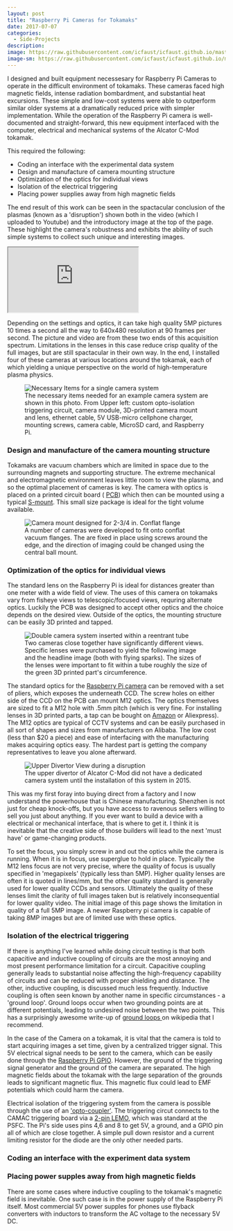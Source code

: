 ```yaml
---
layout: post
title: "Raspberry Pi Cameras for Tokamaks"
date: 2017-07-07
categories:
  - Side-Projects
description: 
image: https://raw.githubusercontent.com/icfaust/icfaust.github.io/master/_screenshots/1160902011-frames-21.jpg
image-sm: https://raw.githubusercontent.com/icfaust/icfaust.github.io/master/_screenshots/1160902011-frames-21.jpg
---
```

I designed and built equipment necessesary for Raspberry Pi Cameras to operate in the difficult environment of tokamaks. These cameras faced high magnetic fields, intense radiation bombardment, and substantial heat excursions. These simple and low-cost systems were able to outperform similar older systems at a dramatically reduced price with simpler implementation.  While the operation of the Raspberry Pi camera is well-documented and straight-forward, this new equipment interfaced with the computer, electrical and mechanical systems of the Alcator C-Mod tokamak.

This required the following:

<ul>
  <li>Coding an interface with the experimental data system</li>
  <li>Design and manufacture of camera mounting structure</li>
  <li>Optimization of the optics for individual views</li>
  <li>Isolation of the electrical triggering</li>
  <li>Placing power supplies away from high magnetic fields</li>
</ul>

The end result of this work can be seen in the spactacular conclusion of the plasmas (known as a 'disruption') shown both in the video (which I uploaded to Youtube) and the introductory image at the top of the page. These highlight the camera's robustness and exhibits the ability of such simple systems to collect such unique and interesting images.

<div class="video-container"><iframe id='iframe2' src="https://www.youtube.com/embed/CUfR819hIDg"></iframe>
</div>

Depending on the settings and optics, it can take high quality 5MP pictures 10 times a second all the way to 640x480 resolution at 90 frames per second. The picture and video are from these two ends of this acquisition spectrum. Limitations in the lenses in this case reduce crisp quality of the full images, but are still spactacular in their own way.  In the end, I installed four of these cameras at various locations around the tokamak, each of which yielding a unique perspective on the world of high-temperature plasma physics.

  <figure>
    <img src="https://raw.githubusercontent.com/icfaust/icfaust.github.io/master/_screenshots/necessary_items.jpg" alt="Necessary Items for a single camera system"/>
    <figcaption>The necessary items needed for an example camera system are shown in this photo. From Upper left: custom opto-isolation triggering circuit, camera module, 3D-printed camera mount and lens, ethernet cable, 5V USB-micro cellphone charger, mounting screws, camera cable,  MicroSD card, and Raspberry Pi.</figcaption>
  </figure>


<h3> Design and manufacture of the camera mounting structure </h3>

Tokamaks are vacuum chambers which are limited in space due to the surrounding magnets and supporting structure. The extreme mechanical and electromagnetic environment leaves little room to view the plasma, and so the optimal placement of cameras is key.  The camera with optics is placed on a printed circuit board ( <a href="https://en.wikipedia.org/wiki/Printed_circuit_board">PCB</a>) which then can be mounted using a typical <a href="https://en.wikipedia.org/wiki/S-mount_(CCTV_lens)"> S-mount</a>. This small size package is ideal for the tight volume available. 
	
  <figure>
    <img src="https://raw.githubusercontent.com/icfaust/icfaust.github.io/master/_screenshots/IMG_20150730_193248427.jpg" alt="Camera mount designed for 2-3/4 in. Conflat flange"/>
    <figcaption>A number of cameras were developed to fit onto conflat vacuum flanges. The are fixed in place using screws around the edge, and the direction of imaging could be changed using the central ball mount.</figcaption>
  </figure>


<h3> Optimization of the optics for individual views </h3>

The standard lens on the Raspberry Pi is ideal for distances greater than one meter with a wide field of view.  The uses of this camera on tokamaks vary from fisheye views to telescopic/focused views, requring alternate optics.  Luckily the PCB was designed to accept other optics and the choice depends on the desired view. Outside of the optics, the mounting structure can be easily 3D printed and tapped.

  <figure>
    <img src="https://raw.githubusercontent.com/icfaust/icfaust.github.io/master/_screenshots/IMG_20150612_134352-nopm-.jpg" alt="Double camera system inserted within a reentrant tube"/>
    <figcaption>Two cameras close together have significantly different views. Specific lenses were purchased to yield the following image and the headline image (both with flying sparks).  The sizes of the lenses were important to fit within a tube roughly the size of the green 3D printed part's circumference.</figcaption>
  </figure>

The standard optics for the <a href="https://www.raspberrypi.org/products/camera-module-v2/"> Raspberry Pi camera</a> can be removed with a set of pliers, which exposes the underneath CCD. The screw holes on either side of the CCD on the PCB can mount M12 optics. The optics themselves are sized to fit a M12 hole with .5mm pitch (which is very fine. For installing lenses in 3D printed parts, a tap can be bought on <a href="https://www.amazon.com/Metric-Right-Thread-0-5mm-Pitch/dp/B008570NG6"> Amazon</a> or Aliexpress).  The M12 optics are typical of CCTV systems and can be easily purchased in all sort of shapes and sizes from manufacturers on Alibaba.  The low cost (less than $20 a piece) and ease of interfacing with the manufacturing makes acquiring optics easy. The hardest part is getting the company representatives to leave you alone afterward.

  <figure>
    <img src="https://raw.githubusercontent.com/icfaust/icfaust.github.io/master/_screenshots/1150624012_udiv_109.jpg" alt="Upper Divertor View during a disruption"/>
    <figcaption>The upper divertor of Alcator C-Mod did not have a dedicated camera system until the installation of this system in 2015.</figcaption>
  </figure>

This was my first foray into buying direct from a factory and I now understand the powerhouse that is Chinese manufacturing.  Shenzhen is not just for cheap knock-offs, but you have access to ravenous sellers willing to sell you just about anything. If you ever want to build a device with a electrical or mechanical interface, that is where to get it.  I think it is inevitable that the creative side of those builders will lead to the next 'must have' or game-changing products.

To set the focus, you simply screw in and out the optics while the camera is running. When it is in focus, use superglue to hold in place.  Typically the M12 lens focus are not very precise, where the quality of focus is usually specified in 'megapixels' (typically less than 5MP). Higher quality lenses are often it is quoted in lines/mm, but the other quality standard is generally used for lower quality CCDs and sensors.  Ultimately the quality of these lenses limit the clarity of full images taken but is relatively inconsequential for lower quality video. The initial image of this page shows the limitation in quality of a full 5MP image.  A newer Raspberry pi camera is capable of taking 8MP images but are of limited use with these optics.	

<h3> Isolation of the electrical triggering </h3>

If there is anything I've learned while doing circuit testing is that both capacitive and inductive coupling of circuits are the most annoying and most present performance limitation for a circuit.  Capacitive coupling generally leads to substantial noise affecting the high-frequency capability of circuits and can be reduced with proper shielding and distance.  The other, inductive coupling, is discussed much less frequently.  Inductive coupling is often seen known by another name in specific circumstances - a 'ground loop'.  Ground loops occur when two grounding points are at different potentials, leading to undesired noise between the two points. This has a surprisingly awesome write-up of <a href="https://en.wikipedia.org/wiki/Ground_loop_(electricity)"> ground loops </a> on wikipedia that I recommend.

In the case of the Camera on a tokamak, it is vital that the camera is told to start acquiring images a set time, given by a centralized trigger signal.  This 5V electrical signal needs to be sent to the camera, which can be easily done through the <a href="https://pinout.xyz/">Raspberry Pi GPIO</a>.  However, the ground of the triggering signal generator and the ground of the camera are separated.  The high magnetic fields about the tokamak with the large separation of the grounds leads to significant magnetic flux.  This magnetic flux could lead to EMF potentials which could harm the camera.

Electrical isolation of the triggering system from the camera is possible through the use of an <a href="https://en.wikipedia.org/wiki/Opto-isolator">'opto-coupler'</a>.  The triggering circut connects to the CAMAC triggering board via a <a href="https://www.lemo.com/">2-pin LEMO</a>, which was standard at the PSFC. The Pi's side uses pins 4,6 and 8 to get 5V, a ground, and a GPIO pin all of which are close together. A simple pull down resistor and a current limiting resistor for the diode are the only other needed parts.

<h3> Coding an interface with the experiment data system </h3>

<h3> Placing power supples away from high magnetic fields </h3>

There are some cases where inductive coupling to the tokamak's magnetic field is inevitable.  One such case is in the power supply of the Raspberry Pi itself. Most commercial 5V power supples for phones use flyback converters with inductors to transform the AC voltage to the necessary 5V DC. 
